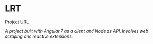 # LRT
[Project URL](http://lrt-angular-node.s3-website.eu-central-1.amazonaws.com/)

*A project built with Angular 7 as a client and Node as API.
Involves web scraping and reactive extensions.*



